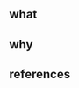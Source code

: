 <!-- Thank you for contributing to OWASP ModSecurity, your effort is greatly appreciated -->
<!-- Please help us by adding the information below in this PR so it aids reviewers -->

## what

<!--
- Describe high-level what changed as a result of these commits (i.e. in plain-english, what do these changes mean?)
- Use bullet points to be concise and to the point.
-->

## why

<!--
- Provide the justifications for the changes (e.g. business case).
- Describe why these changes were made (e.g. why do these commits fix the problem?)
- Use bullet points to be concise and to the point.
-->

## references

<!--
- Link to any supporting github issues or helpful documentation to add some context (e.g. stackoverflow).
- Use `closes #123`, if this PR closes a GitHub issue `#123`
-->